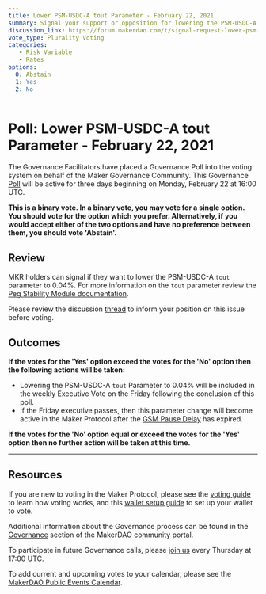 ```yaml
---
title: Lower PSM-USDC-A tout Parameter - February 22, 2021
summary: Signal your support or opposition for lowering the PSM-USDC-A tout parameter.
discussion_link: https://forum.makerdao.com/t/signal-request-lower-psm-usdc-a-tout-parameter/6447
vote_type: Plurality Voting
categories:
   - Risk Variable
   - Rates
options:
  0: Abstain
  1: Yes
  2: No
---
```

# Poll: Lower PSM-USDC-A tout Parameter - February 22, 2021

The Governance Facilitators have placed a Governance Poll into the voting system on behalf of the Maker Governance Community. This Governance [Poll](https://community-development.makerdao.com/en/learn/governance/on-chain-gov) will be active for three days beginning on Monday, February 22 at 16:00 UTC.

**This is a binary vote. In a binary vote, you may vote for a single option. You should vote for the option which you prefer. Alternatively, if you would accept either of the two options and have no preference between them, you should vote 'Abstain'.**
## Review 

MKR holders can signal if they want to lower the PSM-USDC-A `tout` parameter to 0.04%. For more information on the `tout` parameter review the [Peg Stability Module documentation](https://community-development.makerdao.com/en/learn/governance/module-psm). 

Please review the discussion [thread](https://forum.makerdao.com/t/signal-request-lower-psm-usdc-a-tout-parameter/6447) to inform your position on this issue before voting.

## Outcomes

**If the votes for the 'Yes' option exceed the votes for the 'No' option then the following actions will be taken:**

* Lowering the PSM-USDC-A `tout` Parameter to 0.04% will be included in the weekly Executive Vote on the Friday following the conclusion of this poll.  
* If the Friday executive passes, then this parameter change will become active in the Maker Protocol after the [GSM Pause Delay](https://community-development.makerdao.com/en/learn/governance/param-gsm-pause-delay) has expired.

**If the votes for the 'No' option equal or exceed the votes for the 'Yes' option then no further action will be taken at this time.**

---

## Resources

If you are new to voting in the Maker Protocol, please see the [voting guide](https://community-development.makerdao.com/en/learn/governance/how-voting-works/) to learn how voting works, and this [wallet setup guide](https://community-development.makerdao.com/en/learn/governance/voting-setup/) to set up your wallet to vote.

Additional information about the Governance process can be found in the [Governance](https://community-development.makerdao.com/en/learn/governance) section of the MakerDAO community portal.

To participate in future Governance calls, please [join us](https://github.com/makerdao/community/tree/master/governance/governance-and-risk-meetings) every Thursday at 17:00 UTC.

To add current and upcoming votes to your calendar, please see the [MakerDAO Public Events Calendar](https://calendar.google.com/calendar/embed?src=makerdao.com_3efhm2ghipksegl009ktniomdk%40group.calendar.google.com&ctz=UTC&mode=week&showCalendars=0&showPrint=0).
